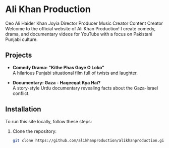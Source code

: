 # Ali Khan Production
Ceo Ali Haider Khan Joyia 
Director Producer Music Creator Content Creator 
Welcome to the official website of Ali Khan Production! I create comedy, drama, and documentary videos for YouTube with a focus on Pakistani Punjabi culture.

## Projects
- **Comedy Drama: "Kithe Phas Gaye O Loko"**  
  A hilarious Punjabi situational film full of twists and laughter.

- **Documentary: Gaza - Haqeeqat Kya Hai?**  
  A story-style Urdu documentary revealing facts about the Gaza-Israel conflict.

## Installation

To run this site locally, follow these steps:
1. Clone the repository:
   ```bash
   git clone https://github.com/alikhanproduction/alikhanproduction.github.io.git
